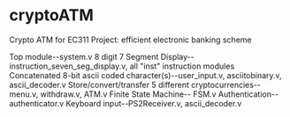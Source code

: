 # cryptoATM

Crypto ATM for EC311 Project: efficient electronic banking scheme

Top module--system.v
8 digit 7 Segment Display--instruction_seven_seg_display.v, all "inst" instruction modules
Concatenated 8-bit ascii coded character(s)--user_input.v, asciitobinary.v, ascii_decoder.v
Store/convert/transfer 5 different cryptocurrencies--menu.v, withdraw.v, ATM.v
Finite State Machine-- FSM.v
Authentication--authenticator.v
Keyboard input--PS2Receiver.v, ascii_decoder.v


